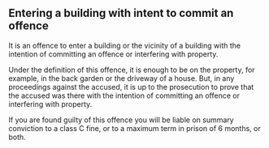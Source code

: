 ##  Entering a building with intent to commit an offence

It is an offence to enter a building or the vicinity of a building with the
intention of committing an offence or interfering with property.

Under the definition of this offence, it is enough to be on the property, for
example, in the back garden or the driveway of a house. But, in any
proceedings against the accused, it is up to the prosecution to prove that the
accused was there with the intention of committing an offence or interfering
with property.

If you are found guilty of this offence you will be liable on summary
conviction to a class C fine, or to a maximum term in prison of 6 months, or
both.
